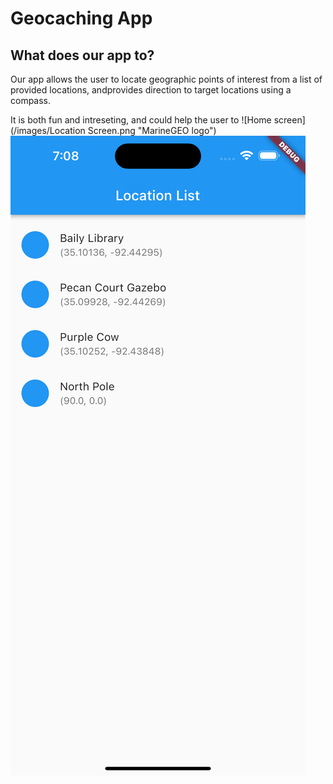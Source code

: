 # Geocaching App

## What does our app to?

Our app allows the user to locate geographic points of interest from a list of provided locations, andprovides direction to target locations using a compass.

It is both fun and intreseting, and could help the user to 
![Home screen](/images/Location Screen.png "MarineGEO logo")
![Homescreen](/images/Location%20Screen.png "Homescreen")


